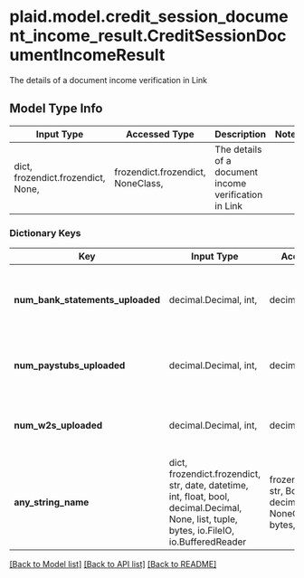 # plaid.model.credit_session_document_income_result.CreditSessionDocumentIncomeResult

The details of a document income verification in Link

## Model Type Info
Input Type | Accessed Type | Description | Notes
------------ | ------------- | ------------- | -------------
dict, frozendict.frozendict, None,  | frozendict.frozendict, NoneClass,  | The details of a document income verification in Link | 

### Dictionary Keys
Key | Input Type | Accessed Type | Description | Notes
------------ | ------------- | ------------- | ------------- | -------------
**num_bank_statements_uploaded** | decimal.Decimal, int,  | decimal.Decimal,  | The number of bank statements uploaded by the user. | 
**num_paystubs_uploaded** | decimal.Decimal, int,  | decimal.Decimal,  | The number of paystubs uploaded by the user. | 
**num_w2s_uploaded** | decimal.Decimal, int,  | decimal.Decimal,  | The number of w2s uploaded by the user. | 
**any_string_name** | dict, frozendict.frozendict, str, date, datetime, int, float, bool, decimal.Decimal, None, list, tuple, bytes, io.FileIO, io.BufferedReader | frozendict.frozendict, str, BoolClass, decimal.Decimal, NoneClass, tuple, bytes, FileIO | any string name can be used but the value must be the correct type | [optional]

[[Back to Model list]](../../README.md#documentation-for-models) [[Back to API list]](../../README.md#documentation-for-api-endpoints) [[Back to README]](../../README.md)

